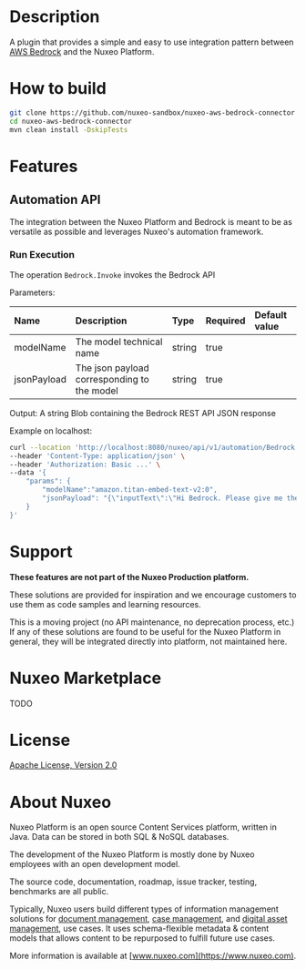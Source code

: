 # Description
A plugin that provides a simple and easy to use integration pattern
between [AWS Bedrock](https://aws.amazon.com/bedrock/) and the Nuxeo Platform.

# How to build
```bash
git clone https://github.com/nuxeo-sandbox/nuxeo-aws-bedrock-connector
cd nuxeo-aws-bedrock-connector
mvn clean install -DskipTests
```

# Features
## Automation API
The integration between the Nuxeo Platform and Bedrock is meant to be as versatile as possible and leverages Nuxeo's automation framework.

### Run Execution
The operation `Bedrock.Invoke` invokes the Bedrock API 

Parameters:

| Name        | Description                                 | Type            | Required | Default value |
|:------------|:--------------------------------------------|:----------------|:---------|:--------------|
| modelName   | The model technical name                    | string          | true     |               |
| jsonPayload | The json payload corresponding to the model | string          | true     |               |

Output: A string Blob containing the Bedrock REST API JSON response

Example on localhost:

```bash
curl --location 'http://localhost:8080/nuxeo/api/v1/automation/Bedrock.Invoke' \
--header 'Content-Type: application/json' \
--header 'Authorization: Basic ...' \
--data '{
    "params": {
        "modelName":"amazon.titan-embed-text-v2:0",
        "jsonPayload": "{\"inputText\":\"Hi Bedrock. Please give me the embedding for this text\"}"
    }
}'
```

# Support
**These features are not part of the Nuxeo Production platform.**

These solutions are provided for inspiration and we encourage customers to use them as code samples and learning
resources.

This is a moving project (no API maintenance, no deprecation process, etc.) If any of these solutions are found to be
useful for the Nuxeo Platform in general, they will be integrated directly into platform, not maintained here.

# Nuxeo Marketplace
TODO

# License
[Apache License, Version 2.0](http://www.apache.org/licenses/LICENSE-2.0.html)

# About Nuxeo
Nuxeo Platform is an open source Content Services platform, written in Java. Data can be stored in both SQL & NoSQL
databases.

The development of the Nuxeo Platform is mostly done by Nuxeo employees with an open development model.

The source code, documentation, roadmap, issue tracker, testing, benchmarks are all public.

Typically, Nuxeo users build different types of information management solutions
for [document management](https://www.nuxeo.com/solutions/document-management/), [case management](https://www.nuxeo.com/solutions/case-management/),
and [digital asset management](https://www.nuxeo.com/solutions/dam-digital-asset-management/), use cases. It uses
schema-flexible metadata & content models that allows content to be repurposed to fulfill future use cases.

More information is available at [www.nuxeo.com](https://www.nuxeo.com).